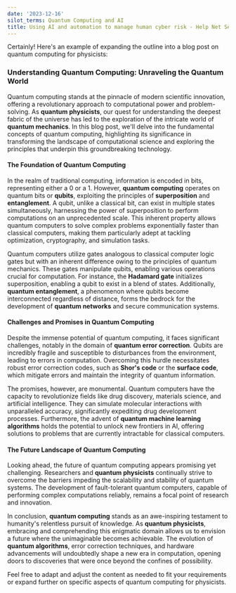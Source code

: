 ```yaml
---
date: '2023-12-16'
silot_terms: Quantum Computing and AI
title: Using AI and automation to manage human cyber risk - Help Net Security
---
```


Certainly! Here's an example of expanding the outline into a blog post on quantum computing for physicists:

### **Understanding Quantum Computing: Unraveling the Quantum World**

Quantum computing stands at the pinnacle of modern scientific innovation, offering a revolutionary approach to computational power and problem-solving. As **quantum physicists**, our quest for understanding the deepest fabric of the universe has led to the exploration of the intricate world of **quantum mechanics**. In this blog post, we'll delve into the fundamental concepts of quantum computing, highlighting its significance in transforming the landscape of computational science and exploring the principles that underpin this groundbreaking technology.

#### **The Foundation of Quantum Computing**

In the realm of traditional computing, information is encoded in bits, representing either a 0 or a 1. However, **quantum computing** operates on quantum bits or **qubits**, exploiting the principles of **superposition** and **entanglement**. A qubit, unlike a classical bit, can exist in multiple states simultaneously, harnessing the power of superposition to perform computations on an unprecedented scale. This inherent property allows quantum computers to solve complex problems exponentially faster than classical computers, making them particularly adept at tackling optimization, cryptography, and simulation tasks.

Quantum computers utilize gates analogous to classical computer logic gates but with an inherent difference owing to the principles of quantum mechanics. These gates manipulate qubits, enabling various operations crucial for computation. For instance, the **Hadamard gate** initializes superposition, enabling a qubit to exist in a blend of states. Additionally, **quantum entanglement**, a phenomenon where qubits become interconnected regardless of distance, forms the bedrock for the development of **quantum networks** and secure communication systems.

#### **Challenges and Promises in Quantum Computing**

Despite the immense potential of quantum computing, it faces significant challenges, notably in the domain of **quantum error correction**. Qubits are incredibly fragile and susceptible to disturbances from the environment, leading to errors in computation. Overcoming this hurdle necessitates robust error correction codes, such as **Shor's code** or the **surface code**, which mitigate errors and maintain the integrity of quantum information.

The promises, however, are monumental. Quantum computers have the capacity to revolutionize fields like drug discovery, materials science, and artificial intelligence. They can simulate molecular interactions with unparalleled accuracy, significantly expediting drug development processes. Furthermore, the advent of **quantum machine learning algorithms** holds the potential to unlock new frontiers in AI, offering solutions to problems that are currently intractable for classical computers.

#### **The Future Landscape of Quantum Computing**

Looking ahead, the future of quantum computing appears promising yet challenging. Researchers and **quantum physicists** continually strive to overcome the barriers impeding the scalability and stability of quantum systems. The development of fault-tolerant quantum computers, capable of performing complex computations reliably, remains a focal point of research and innovation.

In conclusion, **quantum computing** stands as an awe-inspiring testament to humanity's relentless pursuit of knowledge. As **quantum physicists**, embracing and comprehending this enigmatic domain allows us to envision a future where the unimaginable becomes achievable. The evolution of **quantum algorithms**, error correction techniques, and hardware advancements will undoubtedly shape a new era in computation, opening doors to discoveries that were once beyond the confines of possibility.

Feel free to adapt and adjust the content as needed to fit your requirements or expand further on specific aspects of quantum computing for physicists.